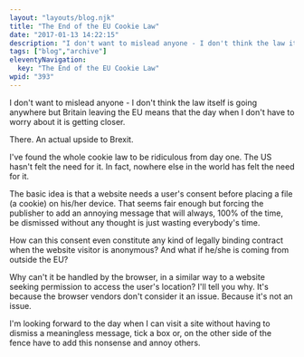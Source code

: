 ```yaml
---
layout: "layouts/blog.njk"
title: "The End of the EU Cookie Law"
date: "2017-01-13 14:22:15"
description: "I don't want to mislead anyone - I don't think the law itself is going anywhere but Britain leaving the EU means that the day when I don't have to worry about it is getting closer"
tags: ["blog","archive"]
eleventyNavigation:
  key: "The End of the EU Cookie Law"
wpid: "393"
---
```

I don't want to mislead anyone - I don't think the law itself is going anywhere but Britain leaving the EU means that the day when I don't have to worry about it is getting closer.

There. An actual upside to Brexit.

I've found the whole cookie law to be ridiculous from day one. The US hasn't felt the need for it. In fact, nowhere else in the world has felt the need for it.

The basic idea is that a website needs a user's consent before placing a file (a cookie) on his/her device. That seems fair enough but forcing the publisher to add an annoying message that will always, 100% of the time, be dismissed without any thought is just wasting everybody's time.

How can this consent even constitute any kind of legally binding contract when the website visitor is anonymous? And what if he/she is coming from outside the EU?

Why can't it be handled by the browser, in a similar way to a website seeking permission to access the user's location? I'll tell you why. It's because the browser vendors don't consider it an issue. Because it's not an issue.

I'm looking forward to the day when I can visit a site without having to dismiss a meaningless message, tick a box or, on the other side of the fence have to add this nonsense and annoy others.